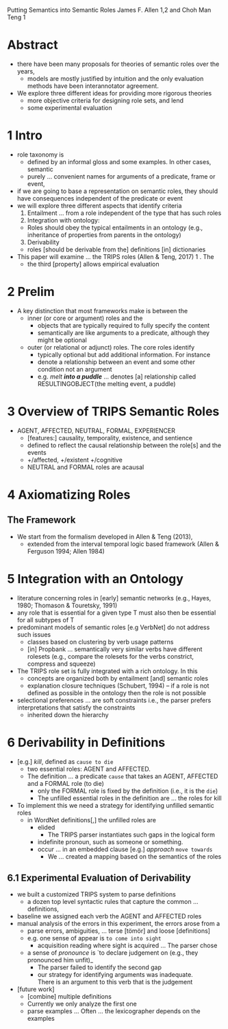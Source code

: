 Putting Semantics into Semantic Roles
James F. Allen 1,2 and Choh Man Teng 1

# Abstract

* there have been many proposals for theories of semantic roles over the years,
  * models are mostly justified by intuition and 
    the only evaluation methods have been interannotator agreement. 
* We explore three different ideas for providing more rigorous theories 
  * more objective criteria for designing role sets, and lend
  * some experimental evaluation

# 1 Intro

* role taxonomy is 
  * defined by an informal gloss and some examples. In other cases, semantic
  * purely ... convenient names for arguments of a predicate, frame or event,
* if we are going to base a representation on semantic roles, 
  they should have consequences independent of the predicate or event 
* we will explore three different aspects that identify criteria
  1. Entailment ... from a role independent of the type that has such roles
  2. Integration with ontology: 
    * Roles should obey the typical entailments in an ontology 
      (e.g., inheritance of properties from parents in the ontology)
  3. Derivability
    * roles [should be derivable from the] definitions [in] dictionaries
* This paper will examine ... the TRIPS roles (Allen & Teng, 2017) 1 . The
  * the third [property] allows empirical evaluation

# 2 Prelim

* A key distinction that most frameworks make is between the 
  * inner (or core or argument) roles and the 
    * objects that are typically required to fully specify the content 
    * semantically are like arguments to a predicate, 
      although they might be optional
  * outer (or relational or adjunct) roles. The core roles identify 
    * typically optional but add additional information. For instance
    * denote a relationship between an event and some other condition 
      not an argument
    * e.g. _melt **into a puddle**_ ... denotes [a] relationship called
      RESULTINGOBJECT(the melting event, a puddle)

# 3 Overview of TRIPS Semantic Roles

* AGENT, AFFECTED, NEUTRAL, FORMAL, EXPERIENCER
  * [features:] causality, temporality, existence, and sentience
  * defined to reflect the causal relationship between the role[s] and the
    events
  * +/affected, +/existent +/cognitive
  * NEUTRAL and FORMAL roles are acausal

# 4 Axiomatizing Roles

## The Framework

* We start from the formalism developed in Allen & Teng (2013), 
  * extended from the interval temporal logic based framework 
    (Allen & Ferguson 1994; Allen 1984)

# 5 Integration with an Ontology

* literature concerning roles in [early] semantic networks 
  (e.g., Hayes, 1980; Thomason & Touretsky, 1991)
* any role that is essential for a given type T 
  must also then be essential for all subtypes of T
* predominant models of semantic roles [e.g VerbNet] do not address such issues 
  * classes based on clustering by verb usage patterns
  * [in] Propbank ... semantically very similar verbs have different rolesets
    (e.g., compare the rolesets for the verbs constrict, compress and squeeze)
* The TRIPS role set is fully integrated with a rich ontology. In this
  * concepts are organized both by entailment [and] semantic roles 
  * explanation closure techniques (Schubert, 1994) – if a role is not defined
    as possible in the ontology then the role is not possible
* selectional preferences ... are soft constraints 
  i.e., the parser prefers interpretations that satisfy the constraints
  * inherited down the hierarchy

# 6 Derivability in Definitions

* [e.g.] _kill_, defined as `cause to die`
  * two essential roles: AGENT and AFFECTED. 
  * The definition ... a predicate `cause` 
    that takes an AGENT, AFFECTED and a FORMAL role (to die)
    * only the FORMAL role is fixed by the definition (i.e., it is the `die`)
    * The unfilled essential roles in the definition are ... the roles for kill
* To implement this we need a strategy for identifying unfilled semantic roles
  * in WordNet definitions[,] the unfilled roles are 
    * elided 
      * The TRIPS parser instantiates such gaps in the logical form 
    * indefinite pronoun, such as someone or something.
    * occur ...  in an embedded clause [e.g.] _approach_ `move towards`
      * We ... created a mapping based on the semantics of the roles

## 6.1 Experimental Evaluation of Derivability

* we built a customized TRIPS system to parse definitions
  * a dozen top level syntactic rules that capture the common ...  definitions,
* baseline we assigned each verb the AGENT and AFFECTED roles
* manual analysis of the errors in this experiment, the errors arose from a
  * parse errors, ambiguities, ... terse [tömör] and loose [definitions]
  * e.g. one sense of appear is `to come into sight`
    * acquisition reading where sight is acquired ... The parser chose 
  * a sense of _pronounce_ is `to declare judgement on (e.g., they pronounced
    him unfit)_
    * The parser failed to identify the second gap 
    * our strategy for identifying arguments was inadequate.  
      There is an argument to this verb that is the judgement
* [future work]
  * [combine] multiple definitions 
  * Currently we only analyze the first one 
  * parse examples ... Often ... the lexicographer depends on the examples 
